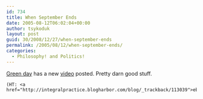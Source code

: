 ```yaml
---
id: 734
title: When September Ends
date: 2005-08-12T06:02:04+00:00
author: tsykoduk
layout: post
guid: 30/2008/12/27/when-september-ends
permalink: /2005/08/12/when-september-ends/
categories:
  - Philosophy! and Politics!
---
```

<a href="http://www.greenday.com/">Green day</a> has a new <a href="http://www.warnerreprise.com/qt-ref/greenday_wakemeupwhenseptemberends-video_ref.mov">video</a> posted. Pretty darn good stuff.


	(HT: <a href="http://integralpractice.blogharbor.com/blog/_trackback/113039">ebuddha</a>)